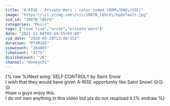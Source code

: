 ```yaml
---
title: "A-RISE - Private Wars - color coded (ROM\/ENG\/VIE)"
image: "https:\/\/i.ytimg.com\/vi\/1R6TN_lQ5rQ\/hqdefault.jpg"
vid_id: "1R6TN_lQ5rQ"
categories: "Music"
tags: ["love live","arise","private wars"]
date: "2021-11-04T03:44:55+03:00"
vid_date: "2020-05-20T13:48:55Z"
duration: "PT3M28S"
viewcount: "284065"
likeCount: "4175"
dislikeCount: "26"
channel: "Honkychi"
---
```

{% raw %}Next song: SELF CONTROL!! by Saint Snow<br />I wish that they would have given A-RISE opportunity like Saint Snow! 😥😥😥<br />Hope u guys enjoy this.<br />I do not own anything in this video but pls do not reupload it.{% endraw %}
